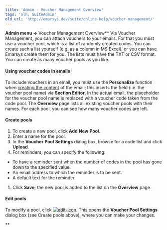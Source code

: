 ```yaml
---
title: 'Admin - Voucher Management Overview'
tags: 'olh, SuiteAdmin'
old_url: 'http://emarsys.dev/suite/online-help/voucher-management/'
---
```


**Admin menu ->** Voucher Management Overview** Via Voucher Management, you can attach vouchers to your emails. For that you must use a voucher pool, which is a list of randomly created codes. You can create such a list yourself (e.g. as a column in MS Excel), or you can have Emarsys create them for you. The lists must have the TXT or CSV format. You can create as many voucher pools as you like.

#### Using voucher codes in emails

 To include vouchers in an email, you must use the **Personalize** function when [creating the content](/Uncategorized/content.md "Creating and Editing Content") of the email; this inserts the field (i.e. the voucher pool name) via **Section Editor**. In the actual email, the placeholder for the voucher pool name is replaced with a voucher code taken from the code pool. The **Overview** page lists all existing voucher pools with their names. For each pool, you can see how many voucher codes are left.

#### Create pools

1. To create a new pool, click **Add** **New** **Pool**.
2. Enter a name for the pool.
3. In the **Voucher** **Pool** **Settings** dialog box, browse for a code list and click **Upload**.
4. For reminders, you can specify the following:

- To have a reminder sent when the number of codes in the pool has gone down to the specified value.
- An email address to which the reminder is to be sent.
- A default text for the reminder.

1. Click **Save**; the new pool is added to the list on the **Overview** page.

#### Edit pools

 To modify a pool, click [![edit-icon](/assets/images/edit-icon.png)](/assets/images/edit-icon.png). This opens the **Voucher Pool Settings** dialog box (see Create pools above), where you can make your changes.

**